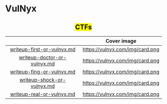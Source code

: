 # VulNyx

<h2 align="center"><mark style="color:$warning;">CTFs</mark></h2>

<table data-view="cards"><thead><tr><th align="center"></th><th data-hidden data-card-cover data-type="image">Cover image</th></tr></thead><tbody><tr><td align="center"><a data-mention href="writeup-first-or-vulnyx.md">writeup-first-or-vulnyx.md</a></td><td><a href="https://vulnyx.com/img/card.png">https://vulnyx.com/img/card.png</a></td></tr><tr><td align="center"><a data-mention href="writeup-doctor-or-vulnyx.md">writeup-doctor-or-vulnyx.md</a></td><td><a href="https://vulnyx.com/img/card.png">https://vulnyx.com/img/card.png</a></td></tr><tr><td align="center"><a data-mention href="writeup-fing-or-vulnyx.md">writeup-fing-or-vulnyx.md</a></td><td><a href="https://vulnyx.com/img/card.png">https://vulnyx.com/img/card.png</a></td></tr><tr><td align="center"><a data-mention href="writeup-shock-or-vulnyx.md">writeup-shock-or-vulnyx.md</a></td><td><a href="https://vulnyx.com/img/card.png">https://vulnyx.com/img/card.png</a></td></tr><tr><td align="center"><a data-mention href="writeup-real-or-vulnyx.md">writeup-real-or-vulnyx.md</a></td><td><a href="https://vulnyx.com/img/card.png">https://vulnyx.com/img/card.png</a></td></tr></tbody></table>
